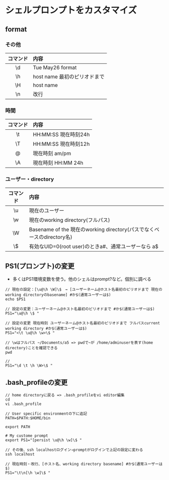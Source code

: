 # シェルプロンプトをカスタマイズ　

## format

### その他

|コマンド|内容|
|:------------:|:-----------|
|\d|Tue May26 format|
|\h|host name 最初のピリオドまで|
|\H|host name|
|\n|改行|

### 時間

|コマンド|内容|
|:------------:|:-----------|
|\t|HH:MM:SS 現在時刻24h|
|\T|HH:MM:SS 現在時刻12h|
|\@|現在時刻 am/pm|
|\A|現在時刻 HH:MM 24h|

### ユーザー・directory

|コマンド|内容|
|:------------:|:-----------|
|\u|現在のユーザー|
|\w|現在のworking directory(フルパス)|
|\W|Basename of the 現在のworking directory(パスでなくベースのdirectory名)|
|\\$|有効なUID=0(root user)のときa#、通常ユーザーなら a$|

## PS1(プロンプト)の変更

* 多くはPS1環境変数を使う。他のシェルはprompt?など。個別に調べる

```
// 現在の設定：[\u@\h \W]\$　→ [ユーザーネーム@ホスト名最初のピリオドまで 現在のworking directoryのbasename] #か$(通常ユーザーは$)
echo $PS1

// 設定の変更：ユーザーネーム@ホスト名最初のピリオドまで #か$(通常ユーザーは$)
PS1="\u@\h \$ "

// 設定の変更 現在時刻 ユーザーネーム@ホスト名最初のピリオドまで フルパスcurrent working directory #か$(通常ユーザーは$)
PS1="<\t \u@\h \w>\$ "
  
// \wはフルパス ~/Documents/a5 => pwdで~が /home/adminuserを表す(home directory)ことを確認できる
pwd

// 
PS1="\d \t \h \W>\$ "

```


## .bash_profileの変更

```
// home directoryに戻る => .bash_profileをvi editor編集
cd
vi .bash_profile

// User specific environmentの下に追記
PATH=$PATH:$HOME/bin

export PATH

# My custome prompt
export PS1="[persist \u@\h \w]\$ "

// その後、ssh localhostログイン→promptがログインで上記の設定に変わる
ssh localhost

// 現在時刻・改行、[ホスト名、working directory basename] #か$(通常ユーザーは$)
PS1="\t\n[\h \w]\$ "

```
